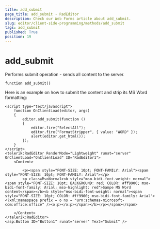 ```yaml
---
title: add_submit
page_title: add_submit - RadEditor
description: Check our Web Forms article about add_submit.
slug: editor/client-side-programming/methods/add_submit
tags: add_submit
published: True
position: 19
---
```


# add_submit

Performs submit operation - sends all content to the server.

`function add_submit()`

Here is an example on how to submit the content and strip its MS Word formatting:



````ASP.NET
<script type="text/javascript">
	function OnClientLoad(editor, args)
	{
		editor.add_submit(function ()
		{
			editor.fire("SelectAll");
			editor.fire("FormatStripper", { value: "WORD" });
			alert(editor.get_html());
		});
	}
</script>
<telerik:RadEditor RenderMode="Lightweight" runat="server" OnClientLoad="OnClientLoad" ID="RadEditor1">
	<Content>
					
		<p><span style="FONT-SIZE: 10pt; FONT-FAMILY: Arial"><span style="FONT-SIZE: 10pt; FONT-FAMILY: Arial"></p>        
		<p class=MsoNormal><b style="mso-bidi-font-weight: normal"><span style="FONT-SIZE: 10pt; BACKGROUND: red; COLOR: #ff9900; mso-bidi-font-family: Arial; mso-highlight: red">Sampe MS Word content</span></b><b style="mso-bidi-font-weight: normal"><span style="FONT-SIZE: 10pt; COLOR: #ff9900; mso-bidi-font-family: Arial"><?xml:namespace prefix = o ns = "urn:schemas-microsoft-com:office:office" /><o:p></o:p></span></b></p></span></span>    
				
	</Content>
</telerik:RadEditor>
<asp:Button ID="Button1" runat="server" Text="Submit" />
````




